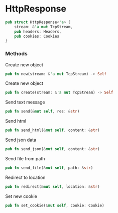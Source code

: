 # HttpResponse
```rs
pub struct HttpResponse<'a> {
    stream: &'a mut TcpStream,
    pub headers: Headers,
    pub cookies: Cookies
}
```

### Methods
Create new object
```rs
pub fn new(stream: &'a mut TcpStream) -> Self
```

Create new object
```rs
pub fn create(stream: &'a mut TcpStream) -> Self
```

Send text message
```rs
pub fn send(&mut self, res: &str)
```

Send html
```rs
pub fn send_html(&mut self, content: &str)
```

Send json data
```rs
pub fn send_json(&mut self, content: &str)
```

Send file from path
```rs
pub fn send_file(&mut self, path: &str)
```

Redirect to location
```rs
pub fn redirect(&mut self, location: &str)
```

Set new cookie
```rs
pub fn set_cookie(&mut self, cookie: Cookie)
```